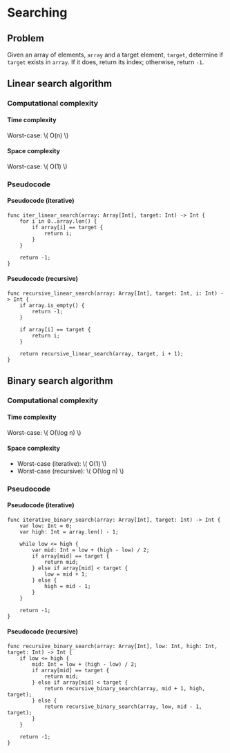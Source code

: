 # Searching

## Problem

Given an array of elements, `array` and a target element, `target`, determine if `target` exists in `array`. If it does, return its index; otherwise, return `-1`.

## Linear search algorithm

### Computational complexity

#### Time complexity

Worst-case: \\( O(n) \\)

#### Space complexity

Worst-case: \\( O(1) \\)

### Pseudocode

#### Pseudocode (iterative)

```
func iter_linear_search(array: Array[Int], target: Int) -> Int {
    for i in 0..array.len() {
        if array[i] == target {
            return i;
        }
    }

    return -1;
}
```

#### Pseudocode (recursive)

```
func recursive_linear_search(array: Array[Int], target: Int, i: Int) -> Int {
    if array.is_empty() {
        return -1;
    }

    if array[i] == target {
        return i;
    }

    return recursive_linear_search(array, target, i + 1);
}
```

## Binary search algorithm

### Computational complexity

#### Time complexity

Worst-case: \\( O(\log n) \\)

#### Space complexity

- Worst-case (iterative): \\( O(1) \\)
- Worst-case (recursive): \\( O(\log n) \\)

### Pseudocode

#### Pseudocode (iterative)

```
func iterative_binary_search(array: Array[Int], target: Int) -> Int {
    var low: Int = 0;
    var high: Int = array.len() - 1;

    while low <= high {
        var mid: Int = low + (high - low) / 2;
        if array[mid] == target {
            return mid;
        } else if array[mid] < target {
            low = mid + 1;
        } else {
            high = mid - 1;
        }
    }

    return -1;
}
```

#### Pseudocode (recursive)

```
func recursive_binary_search(array: Array[Int], low: Int, high: Int, target: Int) -> Int {
    if low <= high {
        mid: Int = low + (high - low) / 2;
        if array[mid] == target {
            return mid;
        } else if array[mid] < target {
            return recursive_binary_search(array, mid + 1, high, target);
        } else {
            return recursive_binary_search(array, low, mid - 1, target);
        }
    }

    return -1;
}
```

